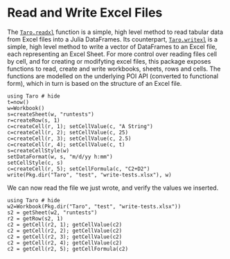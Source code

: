 # Read and Write Excel Files

The [`Taro.readxl`](@ref) function is a simple, high level method to read tabular data from Excel files into
a Julia DataFrames. 
Its counterpart, [`Taro.writexl`](@ref) is a simple, high level method to write a vector of DataFrames to an Excel file, each representing an Excel Sheet.
For more control over reading files cell by cell, and for creating or modifyting  excel files,  this package exposes functions to read, create and write workbooks, sheets, rows and cells.
The functions are modelled on the underlying POI API (converted to functional form), which in turn is based on the structure of an Excel file.

```@example
using Taro # hide
t=now()
w=Workbook()
s=createSheet(w, "runtests")
r=createRow(s, 1)
c=createCell(r, 1); setCellValue(c, "A String")
c=createCell(r, 2); setCellValue(c, 25)
c=createCell(r, 3); setCellValue(c, 2.5)
c=createCell(r, 4); setCellValue(c, t)
s=createCellStyle(w)
setDataFormat(w, s, "m/d/yy h:mm")
setCellStyle(c, s)
c=createCell(r, 5); setCellFormula(c, "C2+D2")
write(Pkg.dir("Taro", "test", "write-tests.xlsx"), w)
```

We can now read the file we just wrote, and verify the values we inserted.
```@repl
using Taro # hide
w2=Workbook(Pkg.dir("Taro", "test", "write-tests.xlsx"))
s2 = getSheet(w2, "runtests")
r2 = getRow(s2, 1)
c2 = getCell(r2, 1); getCellValue(c2)
c2 = getCell(r2, 2); getCellValue(c2)
c2 = getCell(r2, 3); getCellValue(c2)
c2 = getCell(r2, 4); getCellValue(c2)
c2 = getCell(r2, 5); getCellFormula(c2)
```
